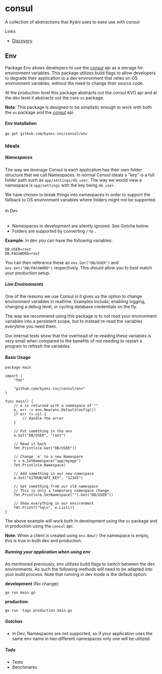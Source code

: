 # consul
A collection of abstractions that Kyäni uses to ease use with consul

Links

- [Discovery](consul/tree/master/discovery)

## Env

Package Env allows developers to use the [consul](https://github.com/hashicorp/consul) api as a storage for environment variables. This package utilizes build flags to allow developers to degrade their application to a dev environment that relies on OS environment variables, without the need to change their source code.

At the production level this package abstracts out the consul.KV() api and at the dev level it abstracts out the core `os` package.

**Note**: This package is designed to be simplistic enough to work with both the `os` package and the [consul](https://github.com/hashicorp/consul) api.

#### Env Installation

```
go get github.com/kyani-inc/consul/env
```

### Ideals

##### Namespaces

The way we leverage Consul is each application has their own folder structure that we call Namespaces. In normal Consul ideals a "key" is a full folder path such as `app/settings/db_user`. The way we would view a namespace is `app/settings` with the key being `db_user`.

We have chosen to break things into namespaces in order to support the fallback to OS environment variables where folders might not be supported. 

###### In Dev

- Namespaces in development are silently ignored. See Gotcha below.
- Folders are supported by converting `/` to `.`

**Example**:
In dev you can have the following variables:

```
DB.USER=root
DB.PASSWORD=root
```

You can then reference these as `env.Get("DB/USER")` and `env.Get("DB/PASSWORD")` respectively. This should allow you to best match your production setup.


##### Live Environments

One of the reasons we use Consul is it gives us the option to change environment variables in realtime. Examples include; enabling logging, changing a debug level, or cycling database credentials on the fly.

The way we recommend using this package is to not read your environment variables into a persistent scope, but to instead re-read the variables everytime you need them. 

Our internal tests show that the overhead of re-reading these variables is very small when compared to the benefits of not needing to restart a program to refresh the variables.

#### Basic Usage

```
package main

import (
    "fmt"

    "github.com/kyani-inc/consul/env"
)

func main() {
    // e is returned with a namespace of ""
    e, err := env.New(env.DefaultConfig()) 
    if err != nil {
        // Handle the error
    }

    // Put something in the env
    e.Set("DB/USER", "root")

    // Read it back
    fmt.Println(e.Get("DB/USER"))

    // Change `e` to a new Namespace
    e = e.SetNamespace("app/myapp")
    fmt.Println(e.Namespace)

    // Add something in our new namespace
    e.Set("GITHUB/API_KEY", "12345")

    // Get something from our old namespace
    // This is only a temporary namespace change.
    fmt.Println(e.SetNamespace("").Get("DB/USER"))

    // Show everything in our environment
    fmt.Printf("%q\n", e.List())
}
```

The above example will work both in development using the `os` package and in production using the `consul` api.

**Note**: When a client is created using `env.New()` the namespace is empty, this is true in both dev and production.


##### Running your application when using env

As mentioned previously, env utilizes build flags to switch between the dev environments. As such the following methods will need to be adapted into your build process. Note that running in dev mode is the default option:

**development** (No change):

```
go run main.go
```

**production**:

```
go run -tags production main.go
```

##### Gotchas

- In Dev, Namespaces are not supported, so if your application uses the same env name in two different namespaces only one will be utilized.

##### Todo

- Tests
- Benchmarks